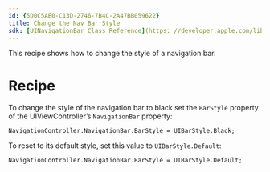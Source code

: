 ```yaml
---
id: {5D0C5AE0-C13D-2746-7B4C-2A47BB059622}  
title: Change the Nav Bar Style  
sdk: [UINavigationBar Class Reference](https: //developer.apple.com/library/ios/#documentation/UIKit/Reference/UINavigationBar_Class/Reference/UINavigationBar.html)  
---
```


This recipe shows how to change the style of a navigation bar.

 <a name="Recipe" class="injected"></a>


# Recipe

To change the style of the navigation bar to black set the `BarStyle` property of the UIViewController’s `NavigationBar` property: 

```
NavigationController.NavigationBar.BarStyle = UIBarStyle.Black;
```

To reset to its default style, set this value to `UIBarStyle.Default`: 

```
NavigationController.NavigationBar.BarStyle = UIBarStyle.Default;
```